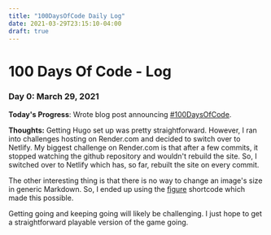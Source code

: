```yaml
---
title: "100DaysOfCode Daily Log"
date: 2021-03-29T23:15:10-04:00
draft: true
---
```


# 100 Days Of Code - Log

### Day 0: March 29, 2021

**Today's Progress**: Wrote blog post announcing [#100DaysOfCode](https://www.100daysofcode.com/rules/).

**Thoughts:** Getting Hugo set up was pretty straightforward. However, I ran into challenges hosting on Render.com and decided to switch over to Netlify. My biggest challenge on Render.com is that after a few commits, it stopped watching the github repository and wouldn't rebuild the site. So, I switched over to Netlify which has, so far, rebuilt the site on every commit. 

The other interesting thing is that there is no way to change an image's size in generic Markdown. So, I ended up using the [figure](https://gohugo.io/content-management/shortcodes/#figure) shortcode which made this possible.

Getting going and keeping going will likely be challenging. I just hope to get a straightforward playable version of the game going.